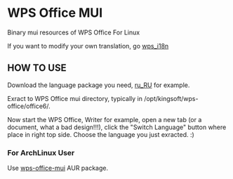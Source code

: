 # WPS Office MUI

Binary mui resources of WPS Office For Linux

If you want to modify your own translation, go [wps_i18n](https://github.com/wps-community/wps_i18n)

## HOW TO USE

Download the language package you need, [ru_RU](https://github.com/timxx/wps-office-mui/blob/master/mui/ru_RU.7z) for example.

Exract to WPS Office mui directory, typically in /opt/kingsoft/wps-office/office6/.

Now start the WPS Office, Writer for example, open a new tab (or a document, what a bad design!!!), click the "Switch Language" button where place in right top side. Choose the language you just exracted. :)


### For ArchLinux User

Use [wps-office-mui](https://aur.archlinux.org/pkgbase/wps-office-mui/) AUR package.
